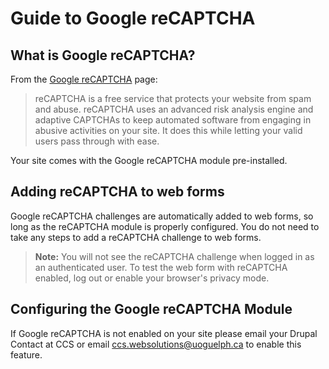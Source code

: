 # Guide to Google reCAPTCHA

## What is Google reCAPTCHA?

From the [Google reCAPTCHA](https://www.google.com/recaptcha/intro/index.html) page:

> reCAPTCHA is a free service that protects your website from spam and
> abuse. reCAPTCHA uses an advanced risk analysis engine and adaptive
> CAPTCHAs to keep automated software from engaging in abusive activities
> on your site. It does this while letting your valid users pass through
> with ease.

Your site comes with the Google reCAPTCHA module pre-installed.

## Adding reCAPTCHA to web forms

Google reCAPTCHA challenges are automatically added to web forms, so long as
the reCAPTCHA module is properly configured. You do not need to take any
steps to add a reCAPTCHA challenge to web forms.

> **Note:** You will not see the reCAPTCHA challenge when logged in as
> an authenticated user. To test the web form with reCAPTCHA enabled,
> log out or enable your browser's privacy mode.

## Configuring the Google reCAPTCHA Module

If Google reCAPTCHA is not enabled on your site please email your Drupal Contact at CCS or email ccs.websolutions@uoguelph.ca to enable this feature.
